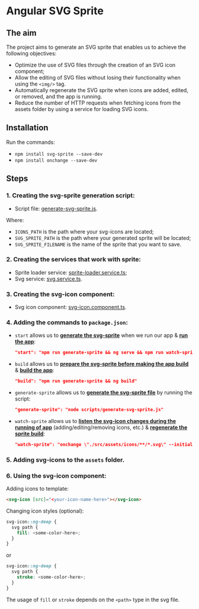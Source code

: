 # Angular SVG Sprite

## The aim
The project aims to generate an SVG sprite that enables us to achieve the following objectives:

- Optimize the use of SVG files through the creation of an SVG icon component;
- Allow the editing of SVG files without losing their functionality when using the `<img/>` tag.
- Automatically regenerate the SVG sprite when icons are added, edited, or removed, and the app is running.
- Reduce the number of HTTP requests when fetching icons from the assets folder by using a service for loading SVG icons.

## Installation

Run the commands:
* `npm install svg-sprite --save-dev`
* `npm install onchange --save-dev`

## Steps
### 1. Creating the svg-sprite generation script:
- Script file: [generate-svg-sprite.js](scripts/generate-svg-sprite.js).

Where:
- `ICONS_PATH` is the path where your svg-icons are located;
- `SVG_SPRITE_PATH` is the path where your generated sprite will be located;
- `SVG_SPRITE_FILENAME` is the name of the sprite that you want to save.

### 2. Creating the services that work with sprite:
- Sprite loader service: [sprite-loader.service.ts](src/app/shared/services/sprite-loader/sprite-loader.service.ts);
- Svg service: [svg.service.ts](src/app/shared/services/svg/svg.service.ts).

### 3. Creating the svg-icon component:
- Svg icon component: [svg-icon.component.ts](src/app/shared/components/svg-icon/svg-icon.component.ts).

### 4. Adding the commands to `package.json`:
- `start` allows us to <ins>**generate the svg-sprite**</ins> when we run our app & <ins>**run the app**</ins>:
    ```json
    "start": "npm run generate-sprite && ng serve && npm run watch-sprite"
    ```

- `build` allows us to <ins>**prepare the svg-sprite before making the app build**</ins> & <ins>**build the app**</ins>:
    ```json
    "build": "npm run generate-sprite && ng build"
    ```

- `generate-sprite` allows us to <ins>**generate the svg-sprite file**</ins> by running the script:
    ```json
    "generate-sprite": "node scripts/generate-svg-sprite.js"
    ```

- `watch-sprite` allows us to <ins>**listen the svg-icon changes during the running of app**</ins> (adding/editing/removing icons, etc.) & <ins>**regenerate the sprite build**</ins>: 
    ```json
    "watch-sprite": "onchange \"./src/assets/icons/**/*.svg\" --initial --kill -- npm run generate-sprite"
    ```

### 5. Adding svg-icons to the `assets` folder.
### 6. Using the svg-icon component:
Adding icons to template:
```html
<svg-icon [src]="<your-icon-name-here>"></svg-icon>
```

Changing icon styles (optional):
```scss
svg-icon::ng-deep {
  svg path {
    fill: <some-color-here>;
  }
}
```
or
```scss
svg-icon::ng-deep {
  svg path {
    stroke: <some-color-here>;
  }
}
```

The usage of `fill` or `stroke` depends on the `<path>` type in the svg file.
